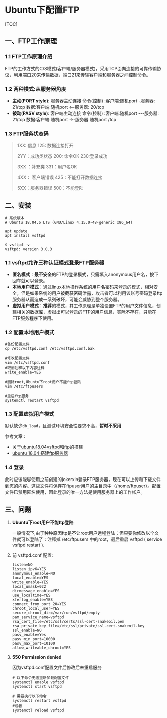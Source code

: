 # Ubuntu下配置FTP

[TOC]

## 一、FTP工作原理

### 1.1  FTP工作原理介绍

FTP的工作方式的C/S模式(客户端/服务器模式)，采用TCP面向连接的可靠传输协议，利用端口20来传输数据，端口21来传输客户端和服务器之间控制命令。

### 1.2  两种模式:从服务器角度

-   **主动(PORT style)**: 服务器主动连接
    命令(控制) :客户端:随机port -服务器: 21/tcp
    数据:客户端:随机port <--服务器: 20/tcp
-   **被动(PASV style)**: 客户端主动连接
    命令(控制) :客户端:随机port ---服务器: 21/tcp
    数据:客户端:随机port ->-服务器:随机port /tcp

### 1.3  FTP服务状态码

>   1XX:  信息                 125:  数据连接打开
>
>   2YY：成功类状态          200:  命令OK          230:登录成功
>
>   3XX ：补充类              331：用户名OK
>
>   4XX： 客户端错误         425：不能打开数据连接
>
>   5XX：服务器错误          500：不能登陆

## 二、安装

```shell
# 系统版本
# Ubuntu 18.04.6 LTS (GNU/Linux 4.15.0-48-generic x86_64)

apt update
apt install vsftpd

$ vsftpd -v
vsftpd: version 3.0.3
```

### 1.1 vsftpd允许三种认证模式登录FTP服务器

-   **匿名模式**：**最不安全**的FTP的登录模式，只需填入anonymous用户名，按下回车就可以登录。
-   **本地用户模式**：通过linux本地操作系统的用户名密码来登录的模式，相对安全，但是如果系统的用户被截获密码泄露，攻击者可以利用该账号密码登录ftp服务器从而造成一系列破坏，可能会威胁到整个服务器。
-   **虚拟用户模式**：**推荐**的模式，其工作原理是单独设置FTP的用户文件信息，创建相关的数据库，虚拟出可以登录的FTP的用户信息，实际不存在，只能在FTP服务程序下使用。

### 1.2 配置本地用户模式

```shell
#备份配置文件
cp /etc/vsftpd.conf /etc/vsftpd.conf.bak

#修改配置文件
vim /etc/vsftpd.conf
#取消注释以下内容注释
write_enable=YES

#删除root,Ubuntu下root用户不能ftp登陆
vim /etc/ftpusers

#重启ftp服务
systemctl restart vsftpd
```

### 1.3 配置虚拟用户模式

默认缺少`db_load`，且测试环境安全性要求不高，**暂时不采用**

参考文章：

-   [关于ubuntu18.04vsftpd和ftp的搭建](https://zhuanlan.zhihu.com/p/367086919)
-   [ubuntu 18.04 搭建ftp服务器](https://blog.csdn.net/kaikai136412162/article/details/94318822)

### 1.4 登录

此时应该能够使用之前创建的jokerxin登录FTP服务器，现在可以上传和下载文件到您的内容。这些文件将保存在ftpuser用户的主目录中（/home/ftpuser）。配置文件已禁用匿名使用，因此登录的唯一方法是使用服务器上的工作帐户。

## 三、问题

1.   **Ubuntu下root用户不能ftp登陆**

     一般情况下,由于种种原因ftp是不让root用户远程登陆；但只要你修改以个文件就可以登陆了：注释掉 /etc/ftpusers 中的root，最后重启 vsftpd ( service vsftpd restart ).

2.   前 vsftpd.conf 配置:

     ```shell
     listen=NO
     listen_ipv6=YES
     anonymous_enable=NO
     local_enable=YES
     write_enable=YES
     local_umask=022
     dirmessage_enable=YES
     use_localtime=YES
     xferlog_enable=YES
     connect_from_port_20=YES
     chroot_local_user=YES
     secure_chroot_dir=/var/run/vsftpd/empty
     pam_service_name=vsftpd
     rsa_cert_file=/etc/ssl/certs/ssl-cert-snakeoil.pem
     rsa_private_key_file=/etc/ssl/private/ssl-cert-snakeoil.key
     ssl_enable=NO
     pasv_enable=Yes
     pasv_min_port=10000
     pasv_max_port=10100
     allow_writeable_chroot=YES
     ```

3.   **550 Permission denied**

     因为vsftpd.conf配置文件后修改后未重启服务

     ```shell
     # 以下命令无法重新加载配置文件
     systemctl enable vsftpd
     systemctl start vsftpd

     # 需要执行以下命令
     systemctl restart vsftpd
     #或者
     systemctl reload vsftpd
     ```

